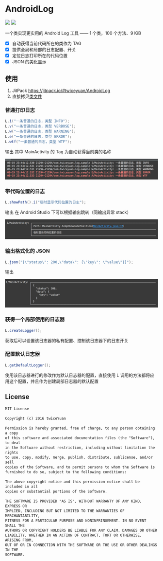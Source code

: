 # AndroidLog 

<a href="http://www.methodscount.com/?lib=com.github.twiceyuan%3AAndroidLog%3A1.0.4"><img src="https://img.shields.io/badge/Methods and size-110 | 9 KB-e91e63.svg"/></a>
[![](https://jitpack.io/v/twiceyuan/AndroidLog.svg)](https://jitpack.io/#twiceyuan/AndroidLog)


一个类实现更实用的 Android Log 工具 —— 1 个类，100 个方法、9 KiB

* [x] 自动获得当前代码所在的类作为 TAG
* [x] 提供全局和局部的日志配置、开关
* [x] 定位日志打印所在的代码位置
* [x] JSON 的美化显示

## 使用

1. JitPack https://jitpack.io/#twiceyuan/AndroidLog
2. 直接拷贝[类文件](library/src/main/java/com/twiceyuan/log/L.java)

### 普通打印日志
```java
L.i("一条普通的日志，类型 INFO");
L.v("一条普通的日志，类型 VERBOSE");
L.w("一条普通的日志，类型 WARNING");
L.e("一条普通的日志，类型 ERROR");
L.wtf("一条普通的日志，类型 WTF");
```
输出 其中 MainActivity 的 Tag 为自动获得当前类的名称

![](art/basic.png)

### 带代码位置的日志
```java
L.showPath().i("临时显示代码位置的日志");
```
输出 在 Android Studio 下可以根据输出跳转（同输出异常 stack）

![](art/path.png)

### 输出格式化的 JSON
```java
L.json("{\"status\": 200,\"data\": {\"key\": \"value\"}}");
```
输出

![](art/json.png)

### 获得一个局部使用的日志器
```java
L.createLogger();
```
获取后可以设置该日志器的私有配置、控制该日志器下的日志开关

### 配置默认日志器
```java
L.getDefaultLogger();
```
使用该日志器进行的修改作为默认日志器的配置，直接使用 L 调用的方法都将应用这个配置，并且作为创建局部日志器的默认配置

## License

```
MIT License

Copyright (c) 2016 twiceYuan

Permission is hereby granted, free of charge, to any person obtaining a copy
of this software and associated documentation files (the "Software"), to deal
in the Software without restriction, including without limitation the rights
to use, copy, modify, merge, publish, distribute, sublicense, and/or sell
copies of the Software, and to permit persons to whom the Software is
furnished to do so, subject to the following conditions:

The above copyright notice and this permission notice shall be included in all
copies or substantial portions of the Software.

THE SOFTWARE IS PROVIDED "AS IS", WITHOUT WARRANTY OF ANY KIND, EXPRESS OR
IMPLIED, INCLUDING BUT NOT LIMITED TO THE WARRANTIES OF MERCHANTABILITY,
FITNESS FOR A PARTICULAR PURPOSE AND NONINFRINGEMENT. IN NO EVENT SHALL THE
AUTHORS OR COPYRIGHT HOLDERS BE LIABLE FOR ANY CLAIM, DAMAGES OR OTHER
LIABILITY, WHETHER IN AN ACTION OF CONTRACT, TORT OR OTHERWISE, ARISING FROM,
OUT OF OR IN CONNECTION WITH THE SOFTWARE OR THE USE OR OTHER DEALINGS IN THE
SOFTWARE.
```
